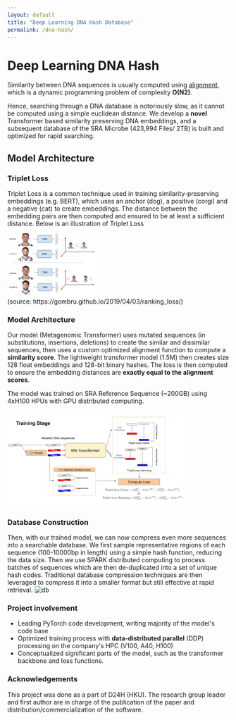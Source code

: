 ```yaml
---
layout: default
title: "Deep Learning DNA Hash Database"
permalink: /dna-hash/
---
```


# Deep Learning DNA Hash
Similarity between DNA sequences is usually computed using [alignment](/cpp-dna-alignment), which is a dynamic programming problem of complexity **O(N2)**. 

Hence, searching through a DNA database is notoriously slow, as it cannot be computed using a simple euclidean distance. We develop a **novel** Transformer based similarity preserving DNA embeddings, and a subsequent database of the SRA Microbe (423,994 Files/ 2TB) is built and optimized for rapid searching. 

## Model Architecture
### Triplet Loss
Triplet Loss is a common technique used in training similarity-preserving embeddings (e.g. BERT), which uses an anchor (dog), a positive (corgi) and a negative (cat) to create embeddings. The distance between the embedding pairs are then computed and ensured to be at least a sufficient distance. Below is an illustration of Triplet Loss 


<div>
  <img src="/imgs/triplet_loss.png" alt="SCALED Air flows" style="max-width: 40%;">
</div>
(source: https://gombru.github.io/2019/04/03/ranking_loss/)


### Model Architecture
Our model (Metagenomic Transformer) uses mutated sequences (in substitutions, insertions, deletions) to create the similar and dissimilar sequences, then uses a custom optimized alignment function to compute a **similarity score**. The lightweight transformer model (1.5M) then creates size 128 float embeddings and 128-bit binary hashes. The loss is then computed to ensure the embedding distances are **exactly equal to the alignment scores**. 

The model was trained on SRA Reference Sequence (~200GB) using 4xH100 HPUs with GPU distributed computing.

<img src="imgs/hash_train.png" alt="model" width="400"/>

### Database Construction
Then, with our trained model, we can now compress even more sequences into a searchable database. We first sample representative regions of each sequence (100-10000bp in length) using a simple hash function, reducing the data size. Then we use SPARK distributed computing to process batches of sequences which are then de-duplicated into a set of unique hash codes. Traditional database compression techniques are then leveraged to compress it into a smaller format but still effective at rapid retrieval.
<img src="imgs/MgDB" alt="db" width="400"/>


### Project involvement
- Leading PyTorch code development, writing majority of the model's code base
- Optimized training process with **data-distributed parallel** (DDP) processing on the company's HPC (V100, A40, H100)
- Conceptualized significant parts of the model, such as the transformer backbone and loss functions.

### Acknowledgements
This project was done as a part of D24H (HKU). The research group leader and first author are in charge of the publication of the paper and distribution/commercialization of the software.
